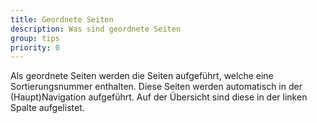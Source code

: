 ```yaml
---
title: Geordnete Seiten
description: Was sind geordnete Seiten
group: tips
priority: 0
---
```

Als geordnete Seiten werden die Seiten aufgeführt, 
welche eine Sortierungsnummer enthalten. 
Diese Seiten werden automatisch in der (Haupt)Navigation aufgeführt. 
Auf der Übersicht sind diese in der linken Spalte aufgelistet.